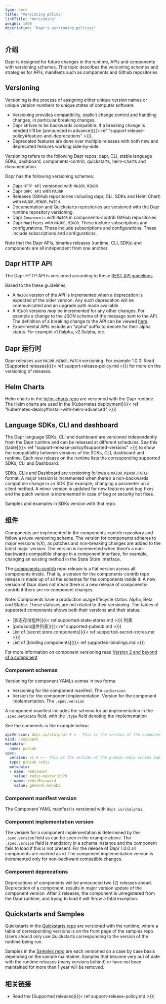 ```yaml
---
type: docs
title: "Versioning policy"
linkTitle: "Versioning"
weight: 1000
description: "Dapr's versioning policies"
---
```


## 介绍
Dapr is designed for future changes in the runtime, APIs and components with versioning schemes. This topic describes the versioning schemes and strategies for APIs, manifests such as components and Github repositories.

## Versioning
Versioning is the process of assigning either unique version names or unique version numbers to unique states of computer software.
- Versioning provides compatibility, explicit change control and handling changes, in particular breaking changes.
- Dapr strives to be backwards compatible. If a breaking change is needed it’ll be [announced in advance]({{< ref "support-release-policy#feature-and-deprecations" >}}).
- Deprecated features are done over multiple releases with both new and deprecated features working side-by-side.


Versioning refers to the following Dapr repos: dapr, CLI, stable language SDKs, dashboard, components-contrib, quickstarts, helm-charts and documentation.

Dapr has the following versioning schemes:
- Dapr `HTTP API` versioned with `MAJOR.MINOR`
- Dapr `GRPC API` with `MAJOR`
- Releases (GitHub repositories including dapr, CLI, SDKs and Helm Chart) with `MAJOR.MINOR.PATCH`
- Documentation and Quickstarts repositories are versioned with the Dapr runtime repository versioning.
- Dapr `Components` with `MAJOR` in components-contrib GitHub repositories.
- Dapr `Manifests` with `MAJOR.MINOR`. These include subscriptions and configurations. These include subscriptions and configurations. These include subscriptions and configurations.

Note that the Dapr APIs,  binaries releases (runtime, CLI, SDKs) and components are all independent from one another.

## Dapr HTTP API
The Dapr HTTP API is versioned according to these [REST API guidelines](https://github.com/microsoft/api-guidelines/blob/vNext/Guidelines.md#71-url-structure).

Based to the these guidelines;
- A `MAJOR` version of the API is incremented when a deprecation is expected of the older version. Any such deprecation will be communicated and an upgrade path made available.
- A `MINOR` versions *may* be incremented for any other changes. For example a change to the JSON schema of the message sent to the API. The definition of a breaking change to the API can be viewed [here](https://github.com/microsoft/api-guidelines/blob/vNext/Guidelines.md#123-definition-of-a-breaking-change).
- Experimental APIs include an “alpha” suffix to denote for their alpha status. For example v1.0alpha, v2.0alpha, etc.

## Dapr 运行时
Dapr releases use `MAJOR.MINOR.PATCH` versioning. For example 1.0.0. Read [Supported releases]({{< ref support-release-policy.md >}}) for more on the versioning of releases.

## Helm Charts
Helm charts in the [helm-charts repo](https://github.com/dapr/helm-charts) are versioned with the Dapr runtime. The Helm charts are used in the [Kubernetes deployment]({{< ref "kubernetes-deploy#install-with-helm-advanced" >}})

## Language SDKs, CLI and dashboard
The Dapr language SDKs, CLI and dashboard are versioned independently from the Dapr runtime and can be released at different schedules. See this [table]({{< ref "support-release-policy#supported-versions" >}}) to show the compatibility between versions of the SDKs, CLI, dashboard and runtime. Each new release on the runtime lists the corresponding supported SDKs, CLI and Dashboard.

SDKs, CLIs and Dashboard are versioning follows a `MAJOR.MINOR.PATCH` format. A major version is incremented when there’s a non-backwards compatible change in an SDK (for example, changing a parameter on a client method. A minor version is updated for new features and bug fixes and the patch version is incremented in case of bug or security hot fixes.

Samples and examples in SDKs version with that repo.

## 组件
Components are implemented in the components-contrib repository and follow a `MAJOR` versioning scheme. The version for components adheres to major versions (vX), as patches and non-breaking changes are added to the latest major version. The version is incremented when there’s a non-backwards compatible change in a component interface, for example, changing an existing method in the State Store interface.

The [components-contrib](https://github.com/dapr/components-contrib/) repo release is a flat version across all components inside.  That is, a version for the components-contrib repo release is made up of all the schemas for the components inside it. A new version of Dapr does not mean there is a new release of components-contrib if there are no component changes.

Note: Components have a production usage lifecycle status: Alpha, Beta and Stable. These statuses are not related to their versioning. The tables of supported components shows both their versions and their status.
* [状态存储组件]({{< ref supported-state-stores.md >}}) 列表
* [pub/sub组件列表]({{< ref supported-pubsub.md >}})
* List of [secret store components]({{< ref supported-secret-stores.md >}})
* List of [binding components]({{< ref supported-bindings.md >}})

For more information on component versioning  read [Version 2 and beyond of a component](https://github.com/dapr/components-contrib/blob/master/docs/developing-component.md#version-2-and-beyond-of-a-component)

### Component schemas

Versioning for component YAMLs comes in two forms:
- Versioning for the component manifest. The `apiVersion`
- Version for the component implementation. Version for the component implementation. The `.spec.version`

A component manifest includes the schema for an implementation in the `.spec.metadata` field, with the `.type` field denoting the implementation

See the comments in the example below:
```yaml
apiVersion: dapr.io/v1alpha1 # <-- This is the version of the component manifest
kind: Component
metadata:
  name: pubsub
spec:
  version: v1 # <-- This is the version of the pubsub.redis schema implementation
  type: pubsub.redis
  metadata:
  - name: redisHost
    value: redis-master:6379
  - name: redisPassword
    value: general-kenobi
```

### Component manifest version
The Component YAML manifest is versioned with `dapr.io/v1alpha1`.

### Component implementation version
The version for a component implementation is determined by the `.spec.version` field as can be seen in the example above. The `.spec.version` field is mandatory in a schema instance and the component fails to load if this is not present. For the release of Dapr 1.0.0 all components are marked as `v1`.The component implementation version is incremented only for non-backward compatible changes.

### Component deprecations
Deprecations of components will be announced two (2) releases ahead. Deprecation of a component, results in major version update of the component version. After 2 releases, the component is unregistered from the Dapr runtime, and trying to load it will throw a fatal exception.

## Quickstarts and Samples
Quickstarts in the [Quickstarts repo](https://github.com/dapr/quickstarts) are versioned with the runtime, where a table of corresponding versions is on the front page of the samples repo.  Users should only use Quickstarts corresponding to the version of the runtime being run.

Samples in the [Samples repo](https://github.com/dapr/samples) are each versioned on a case by case basis depending on the sample maintainer. Samples that become very out of date with the runtime releases (many versions behind) or have not been maintained for more than 1 year will be removed.

## 相关链接
* Read the [Supported releases]({{< ref support-release-policy.md >}})
